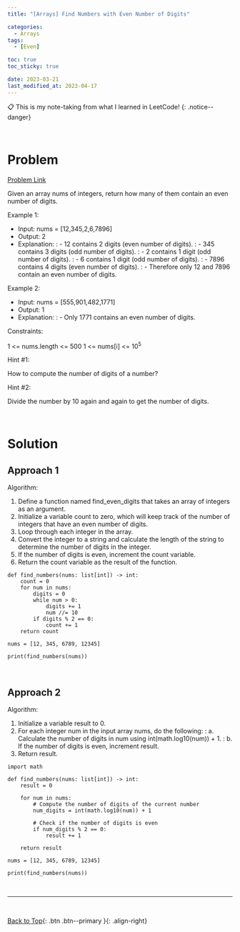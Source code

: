 ```yaml
---
title: "[Arrays] Find Numbers with Even Number of Digits"

categories:
  - Arrays
tags:
  - [Even]

toc: true
toc_sticky: true

date: 2023-03-21
last_modified_at: 2023-04-17
---
```


<!-- {% capture notice-2 %}

📋 This is the tech-news archives to help me keep track of what I am interested in!

- Reference tech news link: <https://thenextweb.com/news/blockchain-development-tech-career>
  {% endcapture %}

<div class="notice--danger">{{ notice-2 | markdownify }}</div> -->

📋 This is my note-taking from what I learned in LeetCode!
{: .notice--danger}

<br>

# Problem

[Problem Link](https://leetcode.com/explore/learn/card/fun-with-arrays/521/introduction/3237/)

Given an array nums of integers, return how many of them contain an even number of digits.

Example 1:

- Input: nums = [12,345,2,6,7896]
- Output: 2
- Explanation:
  : - 12 contains 2 digits (even number of digits).
  : - 345 contains 3 digits (odd number of digits).
  : - 2 contains 1 digit (odd number of digits).
  : - 6 contains 1 digit (odd number of digits).
  : - 7896 contains 4 digits (even number of digits).
  : - Therefore only 12 and 7896 contain an even number of digits.

Example 2:

- Input: nums = [555,901,482,1771]
- Output: 1
- Explanation:
  : - Only 1771 contains an even number of digits.

Constraints:

1 <= nums.length <= 500
1 <= nums[i] <= 10<sup>5</sup>

Hint #1:

How to compute the number of digits of a number?

Hint #2:

Divide the number by 10 again and again to get the number of digits.

<br>

# Solution

## Approach 1

Algorithm:

1. Define a function named find_even_digits that takes an array of integers as an argument.
2. Initialize a variable count to zero, which will keep track of the number of integers that have an even number of digits.
3. Loop through each integer in the array.
4. Convert the integer to a string and calculate the length of the string to determine the number of digits in the integer.
5. If the number of digits is even, increment the count variable.
6. Return the count variable as the result of the function.

```
def find_numbers(nums: list[int]) -> int:
    count = 0
    for num in nums:
        digits = 0
        while num > 0:
            digits += 1
            num //= 10
        if digits % 2 == 0:
            count += 1
    return count

nums = [12, 345, 6789, 12345]

print(find_numbers(nums))
```

<br>

## Approach 2

Algorithm:

1. Initialize a variable result to 0.
2. For each integer num in the input array nums, do the following:
   : a. Calculate the number of digits in num using int(math.log10(num)) + 1.
   : b. If the number of digits is even, increment result.
3. Return result.

```
import math

def find_numbers(nums: list[int]) -> int:
    result = 0

    for num in nums:
        # Compute the number of digits of the current number
        num_digits = int(math.log10(num)) + 1

        # Check if the number of digits is even
        if num_digits % 2 == 0:
            result += 1

    return result

nums = [12, 345, 6789, 12345]

print(find_numbers(nums))
```

<br>

---

<br>

[Back to Top](#){: .btn .btn--primary }{: .align-right}
